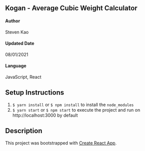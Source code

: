 ## Kogan - Average Cubic Weight Calculator
#### Author

Steven Kao

#### Updated Date

08/01/2021

#### Language

JavaScript, React
## Setup Instructions

1. `$ yarn install` or `$ npm install` to install the `node_modules`
2. `$ yarn start` or `$ npm start` to execute the project and run on http://localhost:3000 by default

## Description

This project was bootstrapped with [Create React App](https://github.com/facebook/create-react-app).